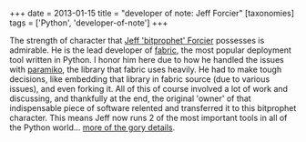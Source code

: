 +++
date = 2013-01-15
title = "developer of note: Jeff Forcier"
[taxonomies]
tags = ['Python', 'developer-of-note']
+++

The strength of character that [Jeff 'bitprophet' Forcier] possesses
is admirable. He is the lead developer of [fabric], the most popular
deployment tool written in Python. I honor him here due to how he
handled the issues with [paramiko], the library that fabric uses
heavily. He had to make tough decisions, like embedding that library in
fabric source (due to various issues), and even forking it. All of this
of course involved a lot of work and discussing, and thankfully at the
end, the original 'owner' of that indispensable piece of software
relented and transferred it to this bitprophet character. This means
Jeff now runs 2 of the most important tools in all of the Python
world... [more of the gory details].

  [Jeff 'bitprophet' Forcier]: http://bitprophet.org/about/index.html
  [fabric]: http://fabfile.org
  [paramiko]: https://github.com/paramiko/paramiko
  [more of the gory details]: http://bitprophet.org/blog/2012/09/29/paramiko-and-ssh/
